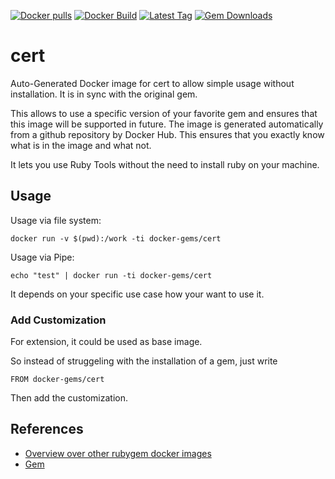 [![Docker pulls](https://img.shields.io/docker/pulls/rubygem/cert.svg)](https://hub.docker.com/r/rubygem/cert/)
[![Docker Build](https://img.shields.io/docker/automated/rubygem/cert.svg)](https://hub.docker.com/r/rubygem/cert/)
[![Latest Tag](https://img.shields.io/github/tag/docker-rubygem/cert.svg)](https://hub.docker.com/r/rubygem/cert/)
[![Gem Downloads](https://img.shields.io/gem/dt/cert.svg)](https://rubygems.org/gems/cert/)
# cert

Auto-Generated Docker image for cert to allow simple usage without installation.
It is in sync with the original gem.

This allows to use a specific version of your favorite gem and ensures that this image will be supported in future.
The image is generated automatically from a github repository by Docker Hub.
This ensures that you exactly know what is in the image and what not.

It lets you use Ruby Tools without the need to install ruby on your machine.

## Usage

Usage via file system:

`docker run -v $(pwd):/work -ti docker-gems/cert`

Usage via Pipe:

`echo "test" | docker run -ti docker-gems/cert`

It depends on your specific use case how your want to use it.

### Add Customization

For extension, it could be used as base image.

So instead of struggeling with the installation of a gem, just write

`FROM docker-gems/cert`

Then add the customization.

## References

 - [Overview over other rubygem docker images](https://github.com/thinkbot/docker-rubygem)
 - [Gem](https://rubygems.org/gems/cert/)
